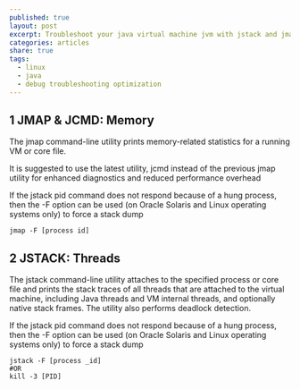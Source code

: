 ```yaml
---
published: true
layout: post
excerpt: Troubleshoot your java virtual machine jvm with jstack and jmap
categories: articles
share: true
tags:
  - linux
  - java
  - debug troubleshooting optimization
---
```

## 1 JMAP & JCMD: Memory

The jmap command-line utility prints memory-related statistics for a running VM or core file.

It is suggested to use the latest utility, jcmd instead of the previous jmap utility for enhanced diagnostics and reduced performance overhead

If the jstack pid command does not respond because of a hung process, then the -F option can be used (on Oracle Solaris and Linux operating systems only) to force a stack dump

```shell
jmap -F [process id]
```

## 2 JSTACK: Threads

The jstack command-line utility attaches to the specified process or core file and prints the stack traces of all threads that are attached to the virtual machine, including Java threads and VM internal threads, and optionally native stack frames. The utility also performs deadlock detection.

If the jstack pid command does not respond because of a hung process, then the -F option can be used (on Oracle Solaris and Linux operating systems only) to force a stack dump

```shell
jstack -F [process _id]
#OR
kill -3 [PID] 
```